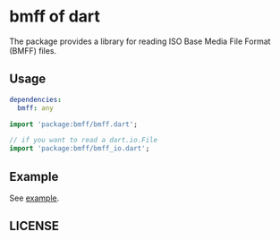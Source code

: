 # bmff of dart

The package provides a library for reading ISO Base Media File Format (BMFF) files.

## Usage

```yaml
dependencies:
  bmff: any
```

```dart
import 'package:bmff/bmff.dart';

// if you want to read a dart.io.File
import 'package:bmff/bmff_io.dart';
```

## Example

See [example](https://github.com/CaiJingLong/bmff/blob/main/example/bin/bmff_example.dart).

## LICENSE
